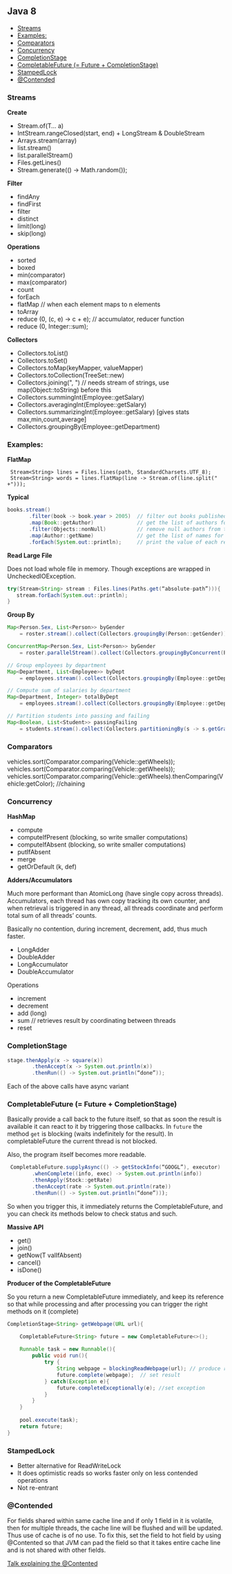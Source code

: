 ## Java 8

* [Streams](#streams)
* [Examples:](#examples-)
* [Comparators](#comparators)
* [Concurrency](#concurrency)
* [CompletionStage](#completionstage)
* [CompletableFuture (= Future + CompletionStage)](#completablefuture----future---completionstage-)
* [StampedLock](#stampedlock)
* [@Contended](#-contended)

### Streams

**Create**

- Stream.of(T… a)
- IntStream.rangeClosed(start, end)  + LongStream & DoubleStream
- Arrays.stream(array)
- list.stream()
- list.parallelStream()
- Files.getLines()
- Stream.generate(() -> Math.random());

**Filter**

- findAny
- findFirst
- filter
- distinct
- limit(long)
- skip(long)

**Operations**

- sorted
- boxed
- min(comparator)
- max(comparator)
- count
- forEach
- flatMap  // when each element maps to n elements
- toArray
- reduce (0, (c, e) -> c + e);   // accumulator, reducer function
- reduce (0, Integer::sum);

**Collectors**

- Collectors.toList()
- Collectors.toSet()
- Collectors.toMap(keyMapper, valueMapper)
- Collectors.toCollection(TreeSet::new)
- Collectors.joining(", ")   // needs stream of strings, use map(Object::toString) before this
- Collectors.summingInt(Employee::getSalary)
- Collectors.averagingInt(Employee::getSalary)
- Collectors.summarizingInt(Employee::getSalary)  [gives stats max,min,count,average]
- Collectors.groupingBy(Employee::getDepartment)

### Examples:

**FlatMap**

```
 Stream<String> lines = Files.lines(path, StandardCharsets.UTF_8);
 Stream<String> words = lines.flatMap(line -> Stream.of(line.split(" +")));
```

**Typical**

```java
books.stream()
       .filter(book -> book.year > 2005)  // filter out books published in or before 2005
       .map(Book::getAuthor)              // get the list of authors for the remaining books
       .filter(Objects::nonNull)          // remove null authors from the list
       .map(Author::getName)              // get the list of names for the remaining authors
       .forEach(System.out::println);     // print the value of each remaining element
```

**Read Large File** 

Does not load whole file in memory. Though exceptions are wrapped in UncheckedIOException.

```java
try(Stream<String> stream : Files.lines(Paths.get(“absolute-path”))){
   stream.forEach(System.out::println);  
}
```

**Group By**


```java
Map<Person.Sex, List<Person>> byGender 
    = roster.stream().collect(Collectors.groupingBy(Person::getGender));

ConcurrentMap<Person.Sex, List<Person>> byGender 
    = roster.parallelStream().collect(Collectors.groupingByConcurrent(Person::getGender))

// Group employees by department
Map<Department, List<Employee>> byDept
    = employees.stream().collect(Collectors.groupingBy(Employee::getDepartment));

// Compute sum of salaries by department
Map<Department, Integer> totalByDept  
    = employees.stream().collect(Collectors.groupingBy(Employee::getDepartment,Collectors.summingInt(Employee::getSalary)));

// Partition students into passing and failing
Map<Boolean, List<Student>> passingFailing 
    = students.stream().collect(Collectors.partitioningBy(s -> s.getGrade() >= PASS_THRESHOLD));
```


### Comparators

vehicles.sort(Comparator.comparing(Vehicle::getWheels));
vehicles.sort(Comparator.comparing(Vehicle::getWheels));
vehicles.sort(Comparator.comparing(Vehicle::getWheels).thenComparing(Vehicle:getColor);  //chaining


### Concurrency

**HashMap**

- compute
- computeIfPresent (blocking, so write smaller computations)
- computeIfAbsent (blocking, so write smaller computations)
- putIfAbsent
- merge
- getOrDefault (k, def)

**Adders/Accumulators**

Much more performant than AtomicLong (have single copy across threads). Accumulators, each thread has own copy tracking its own counter, and when retrieval is triggered in any thread, all threads coordinate and perform total sum of all threads’ counts.

Basically no contention, during increment, decrement, add, thus much faster.

- LongAdder
- DoubleAdder
- LongAccumulator
- DoubleAccumulator

Operations

- increment
- decrement
- add (long)
- sum  // retrieves result by coordinating between threads
- reset


### CompletionStage

```java
stage.thenApply(x -> square(x))
        .thenAccept(x -> System.out.println(x))
        .thenRun(() -> System.out.println(“done”));
```
Each of the above calls have async variant

### CompletableFuture (= Future + CompletionStage)

Basically provide a call back to the future itself, so that as soon the result is available it can react to it by triggering those callbacks. In ```future``` the method ```get``` is blocking (waits indefinitely for the result). In completableFuture the current thread is not blocked. 

Also, the program itself becomes more readable. 

```java
 CompletableFuture.supplyAsync(() -> getStockInfo(“GOOGL”), executor)   // if executor is not passed it uses internal pool
        .whenComplete((info, exec) -> System.out.println(info))
        .thenApply(Stock::getRate)
        .thenAccept(rate -> System.out.println(rate))
        .thenRun(() -> System.out.println(“done”)));
```

So when you trigger this, it immediately returns the CompletableFuture, and you can check its methods below to check status and such. 

**Massive API**

- get()
- join()  
- getNow(T valIfAbsent)
- cancel()
- isDone()

**Producer of the CompletableFuture**

So you return a new CompletableFuture immediately, and keep its reference so that while processing and after processing you can trigger the right methods on it (complete)

```java
CompletionStage<String> getWebpage(URL url){

    CompletableFuture<String> future = new CompletableFuture<>();
    
    Runnable task = new Runnable(){
        public void run(){
            try {
                String webpage = blockingReadWebpage(url); // produce result
                future.complete(webpage);  // set result
            } catch(Exception e){
                future.completeExceptionally(e); //set exception
            }                 
        }
    }
    
    pool.execute(task);
    return future;
}
```


### StampedLock 

- Better alternative for ReadWriteLock
- It does optimistic reads so works faster only on less contended operations
- Not re-entrant

### @Contended

For fields shared within same cache line and if only 1 field in it is volatile, then for multiple threads, the cache line will be flushed and will be updated. Thus use of cache is of no use. 
To fix this, set the field to hot field by using @Contented so that JVM can pad the field so that it takes entire cache line and is not shared with other fields.

[Talk explaining the @Contented](https://www.youtube.com/watch?v=Q_0_1mKTlnY)


